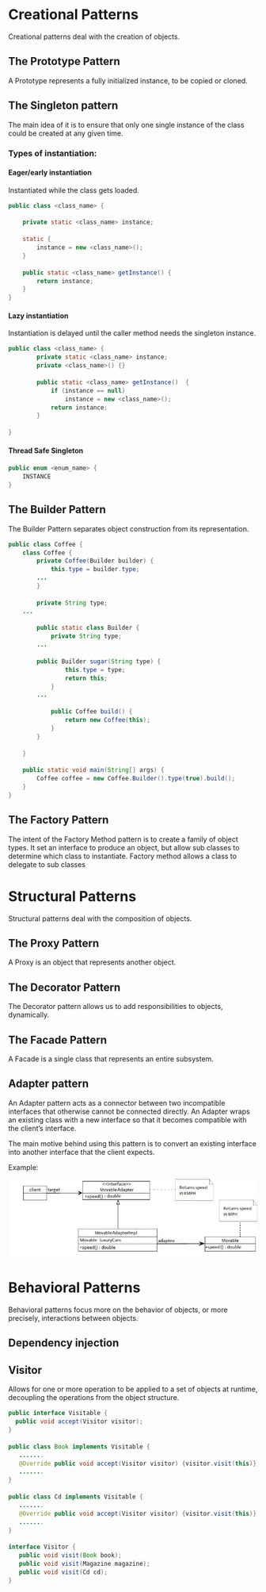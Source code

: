 # Creational Patterns
Creational patterns deal with the creation of objects.

## The Prototype Pattern
A Prototype represents a fully initialized instance, to be copied or cloned.

## The Singleton pattern

The main idea of it is to ensure that only one single instance of the class could be created at any given time.

### Types of instantiation:

#### Eager/early instantiation

Instantiated while the class gets loaded.

```java
public class <class_name> {

	private static <class_name> instance;

	static {
		instance = new <class_name>();
	}
	
	public static <class_name> getInstance() {
		return instance;
	}
}
```

#### Lazy instantiation

Instantiation is delayed until the caller method needs the singleton instance.

```java
public class <class_name> {
	    private static <class_name> instance; 
	    private <class_name>() {} 
	  
	    public static <class_name> getInstance()  {
	    	if (instance == null) 
	            instance = new <class_name>(); 
	        return instance; 
	    } 
	
}
```

#### Thread Safe Singleton
```java
public enum <enum_name> {
	INSTANCE
}
```

## The Builder Pattern

The Builder Pattern separates object construction from its representation.

```java
public class Coffee {
    class Coffee {
        private Coffee(Builder builder) {
            this.type = builder.type;
	    ...
        }

        private String type;
	...

        public static class Builder {
            private String type;
	    ...

	    public Builder sugar(String type) {
                this.type = type;
                return this;
            }
	    ...

            public Coffee build() {
                return new Coffee(this);
            }
        }

    }

    public static void main(String[] args) {
        Coffee coffee = new Coffee.Builder().type(true).build();
    }
}
```

## The Factory Pattern

The intent of the Factory Method pattern is to create a family of object types. It set an interface to produce an object, but allow sub classes to determine which class to instantiate. Factory method allows a class to delegate to sub classes

# Structural Patterns
Structural patterns deal with the composition of objects.

## The Proxy Pattern
A Proxy is an object that represents another object.

## The Decorator Pattern
The Decorator pattern allows us to add responsibilities to objects, dynamically.

## The Facade Pattern
A Facade is a single class that represents an entire subsystem.

## Adapter pattern

An Adapter pattern acts as a connector between two incompatible interfaces that otherwise cannot be connected directly. An Adapter wraps an existing class with a new interface so that it becomes compatible with the client’s interface.

The main motive behind using this pattern is to convert an existing interface into another interface that the client expects.

Example:

![Adapter pattern class diagram](https://github.com/jagope/apuntes/blob/master/java/patterns_images/adapter.jpg)

# Behavioral Patterns
Behavioral patterns focus more on the behavior of objects, or more precisely, interactions between objects.

## Dependency injection



## Visitor

Allows for one or more operation to be applied to a set of objects at runtime, decoupling the operations from the object structure.

```java
public interface Visitable {
  public void accept(Visitor visitor);
}
 
public class Book implements Visitable {
   .......
   @Override public void accept(Visitor visitor) {visitor.visit(this)};
   .......
}
 
public class Cd implements Visitable {
   .......
   @Override public void accept(Visitor visitor) {visitor.visit(this)};
   .......
}
 
interface Visitor {
   public void visit(Book book);
   public void visit(Magazine magazine);
   public void visit(Cd cd);
}
```
